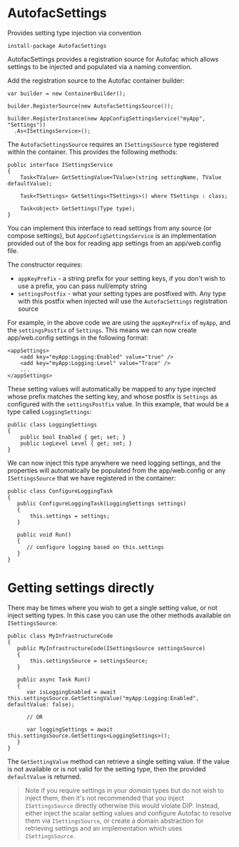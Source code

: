 # AutofacSettings

Provides setting type injection via convention

```
install-package AutofacSettings
```

AutofacSettings provides a registration source for Autofac which allows settings to be injected and populated via a naming convention.

Add the registration source to the Autofac container builder:

```
var builder = new ContainerBuilder();

builder.RegisterSource(new AutofacSettingsSource());

builder.RegisterInstance(new AppConfigSettingsService("myApp", "Settings"))
  .As<ISettingsService>();
```

The `AutofacSettingsSource` requires an `ISettingsSource` type registered within the container. This provides the following methods:

```
public interface ISettingsService
{
    Task<TValue> GetSettingValue<TValue>(string settingName, TValue defaultValue);

    Task<TSettings> GetSettings<TSettings>() where TSettings : class;

    Task<object> GetSettings(Type type);
}
```

You can implement this interface to read settings from any source (or compose settings), but `AppConfigSettingsService` is an implementation provided out of the box for reading app settings from an app/web.config file. 

The constructor requires:
* `appKeyPrefix` - a string prefix for your setting keys, if you don't wish to use a prefix, you can pass null/empty string
* `settingsPostfix` - what your setting types are postfixed with. Any type with this postfix when injected will use the `AutofacSettings` registration source

For example, in the above code we are using the `appKeyPrefix` of `myApp`, and the `settingsPostfix` of `Settings`. This means we can now create app/web.config settings in the following format:

```
<appSettings>
    <add key="myApp:Logging:Enabled" value="true" />
    <add key="myApp:Logging:Level" value="Trace" />
    ...
</appSettings>
```

These setting values will automatically be mapped to any type injected whose prefix matches the setting key, and whose postfix is `Settings` as configured with the `settingsPostfix` value. In this example, that would be a type called `LoggingSettings`:

```
public class LoggingSettings
{
    public bool Enabled { get; set; }
    public LogLevel Level { get; set; }
}
```

We can now inject this type anywhere we need logging settings, and the properties will automatically be populated from the app/web.config or any `ISettingsSource` that we have registered in the container:

```
public class ConfigureLoggingTask
{
   public ConfigureLoggingTask(LoggingSettings settings)
   {
       this.settings = settings;
   }
   
   public void Run()
   {
      // configure logging based on this.settings
   }
}
```

# Getting settings directly

There may be times where you wish to get a single setting value, or not inject setting types. In this case you can use the other methods available on `ISettingsSource`:

```
public class MyInfrastructureCode
{
   public MyInfrastructureCode(ISettingsSource settingsSource)
   {
       this.settingsSource = settingsSource;
   }
   
   public async Task Run()
   {
      var isLoggingEnabled = await this.settingsSource.GetSettingValue("myApp:Logging:Enabled", defaultValue: false);
      
      // OR
      
      var loggingSettings = await this.settingsSource.GetSettings<LoggingSettings>();      
   }
}
```

The `GetSettingValue` method can retrieve a single setting value. If the value is not available or is not valid for the setting type, then the provided `defaultValue` is returned.

> Note if you require settings in your *domain* types but do not wish to inject them, then it's not recommended that you inject `ISettingsSource` directly otherwise this would violate DIP. Instead, either inject the scalar setting values and configure Autofac to resolve them via `ISettingsSource`, or create a domain abstraction for retrieving settings and an implementation which uses `ISettingsSource`.

